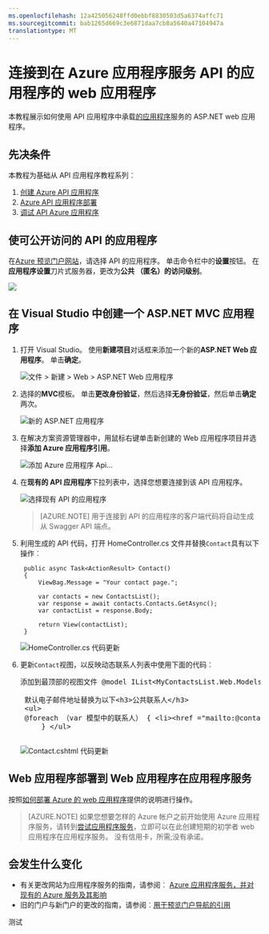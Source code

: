 ```yaml
---
ms.openlocfilehash: 12a425056248ffd0ebbf8830503d5a6374affc71
ms.sourcegitcommit: bab1265d669c3e6871daa7cb8a5640a47104947a
translationtype: MT
---
```

<properties 
   pageTitle="连接到在 Azure 应用程序服务 API 的应用程序的 web 应用程序" 
   description="本教程展示如何使用 API 应用程序中承载在 Azure 应用程序服务的 ASP.NET web 应用程序。" 
   services="app-service\web" 
   documentationCenter=".net" 
   authors="syntaxc4" 
   manager="yochayk" 
   editor="jimbe"/>

<tags
   ms.service="app-service-web"
   ms.devlang="dotnet"
   ms.topic="article"
   ms.tgt_pltfrm="na"
   ms.workload="web" 
   ms.date="03/24/2015"
   ms.author="cfowler"/>

# 连接到在 Azure 应用程序服务 API 的应用程序的 web 应用程序

本教程展示如何使用 API 应用程序中承载[的应用程序](../app-service.md)服务的 ASP.NET web 应用程序。

## 先决条件

本教程为基础从 API 应用程序教程系列︰

1. [创建 Azure API 应用程序](../app-service-dotnet-create-api-app)
3. [Azure API 应用程序部署](../app-service-dotnet-deploy-api-app)
4. [调试 API Azure 应用程序](../app-service-dotnet-remotely-debug-api-app)

## 使可公开访问的 API 的应用程序

在[Azure 预览门户网站](http://go.microsoft.com/fwlink/?LinkId=529715)，请选择 API 的应用程序。 单击命令栏中的**设置**按钮。 在**应用程序设置**刀片式服务器，更改为**公共 （匿名）**的**访问级别**。

![](./media/app-service-web-connect-web-app-to-saas-api/4-5-Change-Access-Level-To-Public.png)

## 在 Visual Studio 中创建一个 ASP.NET MVC 应用程序

1. 打开 Visual Studio。 使用**新建项目**对话框来添加一个新的**ASP.NET Web 应用程序**。 单击**确定**。

    ![文件 > 新建 > Web > ASP.NET Web 应用程序](./media/app-service-web-connect-web-app-to-saas-api/1-Create-New-MVC-App-For-Consumption.png)

1. 选择的**MVC**模板。 单击**更改身份验证**，然后选择**无身份验证**，然后单击**确定**两次。

    ![新的 ASP.NET 应用程序](./media/app-service-web-connect-web-app-to-saas-api/2-Change-Auth-To-No-Auth.png)

1. 在解决方案资源管理器中，用鼠标右键单击新创建的 Web 应用程序项目并选择**添加 Azure 应用程序引用**。

    ![添加 Azure 应用程序 Api...](./media/app-service-web-connect-web-app-to-saas-api/3-Add-Azure-API-App-SDK.png)

1. 在**现有的 API 应用程序**下拉列表中，选择您想要连接到该 API 应用程序。

    ![选择现有 API 的应用程序](./media/app-service-web-connect-web-app-to-saas-api/4-Add-Azure-API-App-SDK-Dialog.png)

    >[AZURE.NOTE] 用于连接到 API 的应用程序的客户端代码将自动生成从 Swagger API 端点。

1. 利用生成的 API 代码，打开 HomeController.cs 文件并替换`Contact`具有以下操作︰

        public async Task<ActionResult> Contact()
        {
            ViewBag.Message = "Your contact page.";
    
            var contacts = new ContactsList();
            var response = await contacts.Contacts.GetAsync();
            var contactList = response.Body;
    
            return View(contactList);
        }

    ![HomeController.cs 代码更新](./media/app-service-web-connect-web-app-to-saas-api/5-Write-Code-Which-Leverages-Swagger-Generated-Code.png)

1. 更新`Contact`视图，以反映动态联系人列表中使用下面的代码︰  
    <pre>添加到最顶部的视图文件 @model IList&lt;MyContactsList.Web.Models.Contact&gt;
    
    默认电子邮件地址替换为以下&lt;h3&gt;公共联系人&lt;/h3&gt;
    &lt;ul&gt;
    @foreach （var 模型中的联系人） { &lt;li&gt;&lt;href =&quot;mailto:@contact。电子邮件地址&quot;&gt;@contact。名称&amp;lt;@contact。电子邮件地址&amp;gt;&lt;/a&gt;&lt;/li&gt;
        } &lt;/ul&gt; 
    </pre>

    ![Contact.cshtml 代码更新](./media/app-service-web-connect-web-app-to-saas-api/6-Update-View-To-Reflect-Changes.png)

## Web 应用程序部署到 Web 应用程序在应用程序服务

按照[如何部署 Azure 的 web 应用程序](web-sites-deploy.md)提供的说明进行操作。

>[AZURE.NOTE] 如果您想要怎样的 Azure 帐户之前开始使用 Azure 应用程序服务，请转到[尝试应用程序服务](http://go.microsoft.com/fwlink/?LinkId=523751)，立即可以在此创建短期的初学者 web 应用程序在应用程序服务。 没有信用卡，所需;没有承诺。

## 会发生什么变化
* 有关更改网站为应用程序服务的指南，请参阅︰ [Azure 应用程序服务，并对现有的 Azure 服务及其影响](http://go.microsoft.com/fwlink/?LinkId=529714)
* 旧的门户与新门户的更改的指南，请参阅︰[用于预览门户导航的引用](http://go.microsoft.com/fwlink/?LinkId=529715)
 
测试
